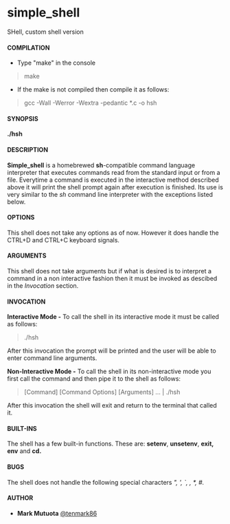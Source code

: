 # simple_shell
  SHell, custom shell version 

#### COMPILATION

- Type "make" in the console

> make

- If the make is not compiled then compile it as follows:

> gcc -Wall -Werror -Wextra -pedantic *.c -o hsh

#### SYNOPSIS

**./hsh**

#### DESCRIPTION

**Simple_shell** is a homebrewed **sh**-compatible command language interpreter that executes commands read from the standard input or from a file. Everytime a command is executed in the interactive method described above it will print the shell prompt again after execution is finished. Its use is very similar to the *sh* command line interpreter with the exceptions listed below.

#### OPTIONS

This shell does not take any options as of now. However it does handle the CTRL+D and CTRL+C keyboard signals.

#### ARGUMENTS

This shell does not take arguments but if what is desired is to interpret a command in a non interactive fashion then it must be invoked as descibed in the *Invocation* section.

#### INVOCATION

**Interactive Mode -** To call the shell in its interactive mode it must be called as follows:

> ./hsh

After this invocation the prompt will be printed and the user will be able to enter command line arguments.

**Non-Interactive Mode -** To call the shell in its non-interactive mode you first call the command and then pipe it to the shell as follows:

> [Command] [Command Options] [Arguments] ... | ./hsh

After this invocation the shell will exit and return to the terminal that called it.

#### BUILT-INS

The shell has a few built-in functions. These are: **setenv**, **unsetenv**, **exit, env** and **cd.**

#### BUGS

The shell does not handle the following special characters _", ', `, \, *, #._

#### AUTHOR

* **Mark Mutuota** [@tenmark86](https://github.com/tenmark86)

